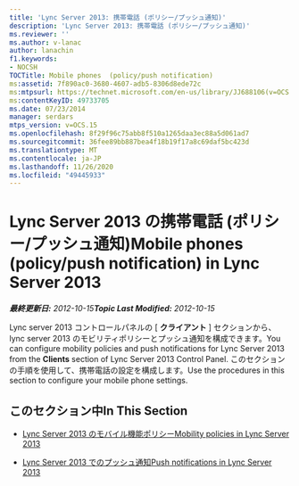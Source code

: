 ```yaml
---
title: 'Lync Server 2013: 携帯電話 (ポリシー/プッシュ通知)'
description: 'Lync Server 2013: 携帯電話 (ポリシー/プッシュ通知)'
ms.reviewer: ''
ms.author: v-lanac
author: lanachin
f1.keywords:
- NOCSH
TOCTitle: Mobile phones  (policy/push notification)
ms:assetid: 7f890ac0-3680-4607-adb5-8306d8ede72c
ms:mtpsurl: https://technet.microsoft.com/en-us/library/JJ688106(v=OCS.15)
ms:contentKeyID: 49733705
ms.date: 07/23/2014
manager: serdars
mtps_version: v=OCS.15
ms.openlocfilehash: 8f29f96c75abb8f510a1265daa3ec88a5d061ad7
ms.sourcegitcommit: 36fee89bb887bea4f18b19f17a8c69daf5bc423d
ms.translationtype: MT
ms.contentlocale: ja-JP
ms.lasthandoff: 11/26/2020
ms.locfileid: "49445933"
---
```

# <a name="mobile-phones-policypush-notification-in-lync-server-2013"></a><span data-ttu-id="bb494-103">Lync Server 2013 の携帯電話 (ポリシー/プッシュ通知)</span><span class="sxs-lookup"><span data-stu-id="bb494-103">Mobile phones (policy/push notification) in Lync Server 2013</span></span>

<div data-xmlns="http://www.w3.org/1999/xhtml">

<div class="topic" data-xmlns="http://www.w3.org/1999/xhtml" data-msxsl="urn:schemas-microsoft-com:xslt" data-cs="https://msdn.microsoft.com/">

<div data-asp="https://msdn2.microsoft.com/asp">



</div>

<div id="mainSection">

<div id="mainBody"><span data-ttu-id="bb494-104">

<span> </span></span><span class="sxs-lookup"><span data-stu-id="bb494-104">

<span> </span></span></span>

<span data-ttu-id="bb494-105">_**最終更新日:** 2012-10-15_</span><span class="sxs-lookup"><span data-stu-id="bb494-105">_**Topic Last Modified:** 2012-10-15_</span></span>

<span data-ttu-id="bb494-106">Lync server 2013 コントロールパネルの [ **クライアント** ] セクションから、lync server 2013 のモビリティポリシーとプッシュ通知を構成できます。</span><span class="sxs-lookup"><span data-stu-id="bb494-106">You can configure mobility policies and push notifications for Lync Server 2013 from the **Clients** section of Lync Server 2013 Control Panel.</span></span> <span data-ttu-id="bb494-107">このセクションの手順を使用して、携帯電話の設定を構成します。</span><span class="sxs-lookup"><span data-stu-id="bb494-107">Use the procedures in this section to configure your mobile phone settings.</span></span>

<div>

## <a name="in-this-section"></a><span data-ttu-id="bb494-108">このセクション中</span><span class="sxs-lookup"><span data-stu-id="bb494-108">In This Section</span></span>

  - [<span data-ttu-id="bb494-109">Lync Server 2013 のモバイル機能ポリシー</span><span class="sxs-lookup"><span data-stu-id="bb494-109">Mobility policies in Lync Server 2013</span></span>](lync-server-2013-mobility-policies.md)

  - [<span data-ttu-id="bb494-110">Lync Server 2013 でのプッシュ通知</span><span class="sxs-lookup"><span data-stu-id="bb494-110">Push notifications in Lync Server 2013</span></span>](lync-server-2013-push-notifications.md)

<span data-ttu-id="bb494-111"></div>

</div>

<span> </span>

</div>

</div>

</span><span class="sxs-lookup"><span data-stu-id="bb494-111"></div>

</div>

<span> </span>

</div>

</div>

</span></span></div>


